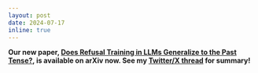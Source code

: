 ```yaml
---
layout: post
date: 2024-07-17
inline: true
---
```


**Our new paper, [Does Refusal Training in LLMs Generalize to the Past Tense?](https://arxiv.org/abs/2407.11969), is available on arXiv now. See my [Twitter/X thread](https://twitter.com/maksym_andr/status/1813608842699079750) for summary!**
